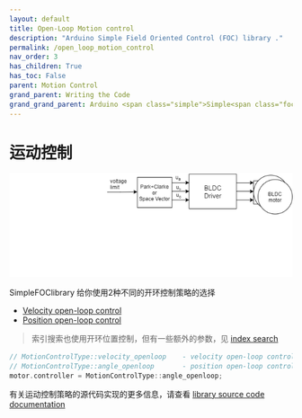 ```yaml
---
layout: default
title: Open-Loop Motion control
description: "Arduino Simple Field Oriented Control (FOC) library ."
permalink: /open_loop_motion_control
nav_order: 3
has_children: True
has_toc: False
parent: Motion Control
grand_parent: Writing the Code
grand_grand_parent: Arduino <span class="simple">Simple<span class="foc">FOC</span>library</span>
---
```

# 运动控制

<img src="extras/Images/open_loop.gif">

<span class="simple">Simple<span class="foc">FOC</span>library </span>给你使用2种不同的开环控制策略的选择

- [Velocity open-loop control](velocity_openloop)
- [Position open-loop control](angle_openloop)

<blockquote class="info"> 索引搜索也使用开环位置控制，但有一些额外的参数，见 <a href="index_search_loop">index search</a></blockquote>

```cpp
// MotionControlType::velocity_openloop    - velocity open-loop control
// MotionControlType::angle_openloop       - position open-loop control
motor.controller = MotionControlType::angle_openloop;
```

有关运动控制策略的源代码实现的更多信息，请查看 [library source code documentation](motion_control_implementation)

